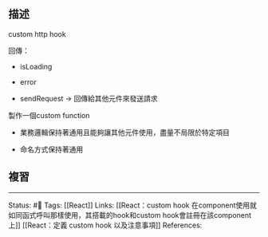 ## 描述

custom http hook

回傳：

- isLoading

- error

- sendRequest -> 回傳給其他元件來發送請求

  

製作一個custom function

- 業務邏輯保持著通用且能夠讓其他元件使用，盡量不局限於特定項目

- 命名方式保持著通用

## 複習

---
Status: #🌱 
Tags:
[[React]]
Links:
[[React：custom hook 在component使用就如同函式呼叫那樣使用，其搭載的hook和custom hook會註冊在該component上]]
[[React：定義 custom hook 以及注意事項]]
References: